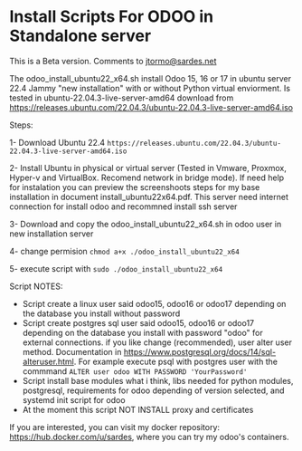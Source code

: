 # Install Scripts For ODOO in Standalone server


This is a Beta version. Comments to jtormo@sardes.net

The odoo_install_ubuntu22_x64.sh install Odoo 15, 16 or 17 in ubuntu server 22.4 Jammy "new installation" with or without Python virtual enviorment.
Is tested in ubuntu-22.04.3-live-server-amd64 download from https://releases.ubuntu.com/22.04.3/ubuntu-22.04.3-live-server-amd64.iso

Steps:

1- Download Ubuntu 22.4
   ``https://releases.ubuntu.com/22.04.3/ubuntu-22.04.3-live-server-amd64.iso``
   
2- Install Ubuntu in physical or virtual server (Tested in Vmware, Proxmox, Hyper-v and VirtualBox. Recomend network in bridge mode).
   If need help for instalation you can preview the screenshoots steps for my base installation in document install_ubuntu22x64.pdf.
   This server need internet connection for install odoo and recommned install ssh server
   
3- Download and copy the odoo_install_ubuntu22_x64.sh in odoo user in new installation server

4- change permision ``chmod a+x ./odoo_install_ubuntu22_x64``

5- execute script with ``sudo ./odoo_install_ubuntu22_x64``



Script NOTES: 

- Script create a linux user said odoo15, odoo16 or odoo17 depending on the database you install without password
- Script create postgres sql user said odoo15, odoo16 or odoo17 depending on the database you install with password "odoo" for external connections. if you like change (recommended), user alter user method. Documentation in https://www.postgresql.org/docs/14/sql-alteruser.html. For example execute psql with postgres user  with the commmand ``ALTER user odoo WITH PASSWORD 'YourPassword'``
-  Script install base modules what i think, libs needed for python modules, postgresql, requirements for odoo depending of version selected, and systemd init script for odoo
-  At the moment this script NOT INSTALL proxy and certificates


If you are interested, you can visit my docker repository: https://hub.docker.com/u/sardes, where you can try my odoo's containers.


  



